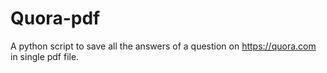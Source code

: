 # Quora-pdf
A python script to save all the answers of a question on https://quora.com in single pdf file.
